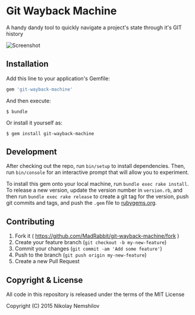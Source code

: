 # Git Wayback Machine

A handy dandy tool to quickly navigate a project's state through it's GIT history

![Screenshot](./screenshot.png)


## Installation

Add this line to your application's Gemfile:

```ruby
gem 'git-wayback-machine'
```

And then execute:

    $ bundle

Or install it yourself as:

    $ gem install git-wayback-machine

## Development

After checking out the repo, run `bin/setup` to install dependencies. Then, run `bin/console` for an interactive prompt that will allow you to experiment.

To install this gem onto your local machine, run `bundle exec rake install`. To release a new version, update the version number in `version.rb`, and then run `bundle exec rake release` to create a git tag for the version, push git commits and tags, and push the `.gem` file to [rubygems.org](https://rubygems.org).

## Contributing

1. Fork it ( https://github.com/MadRabbit/git-wayback-machine/fork )
2. Create your feature branch (`git checkout -b my-new-feature`)
3. Commit your changes (`git commit -am 'Add some feature'`)
4. Push to the branch (`git push origin my-new-feature`)
5. Create a new Pull Request

## Copyright & License

All code in this repository is released under the terms of the MIT License

Copyright (C) 2015 Nikolay Nemshilov
